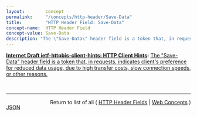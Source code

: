 ```yaml
---
layout:        concept
permalink:     "/concepts/http-header/Save-Data"
title:         "HTTP Header Field: Save-Data"
concept-name:  HTTP Header Field
concept-value: Save-Data
description: "The \"Save-Data\" header field is a token that, in requests, indicates client's preference for reduced data usage, due to high transfer costs, slow connection speeds, or other reasons."
---
```


**[Internet Draft ietf-httpbis-client-hints: HTTP Client Hints](/specs/IETF/I-D/ietf-httpbis-client-hints "An increasing diversity of Web-connected devices and software capabilities has created a need to deliver optimized content for each device. This specification defines a set of HTTP request header fields, colloquially known as Client Hints, to address this. They are intended to be used as input to proactive content negotiation; just as the Accept header allows clients to indicate what formats they prefer, Client Hints allow clients to indicate a list of device and agent specific preferences."):** [The "Save-Data" header field is a token that, in requests, indicates client's preference for reduced data usage, due to high transfer costs, slow connection speeds, or other reasons.](http://tools.ietf.org/html/draft-ietf-httpbis-client-hints#section-7 "Read documentation for HTTP Header Field &#34;Save-Data&#34;")

<br/>
<hr/>

<p style="float : left"><a href="./Save-Data.json" title="JSON representing this particular Web Concept value">JSON</a></p>
<p style="text-align: right">Return to list of all ( <a href="../http-headers">HTTP Header Fields</a> | <a href="../">Web Concepts</a> )</p>
